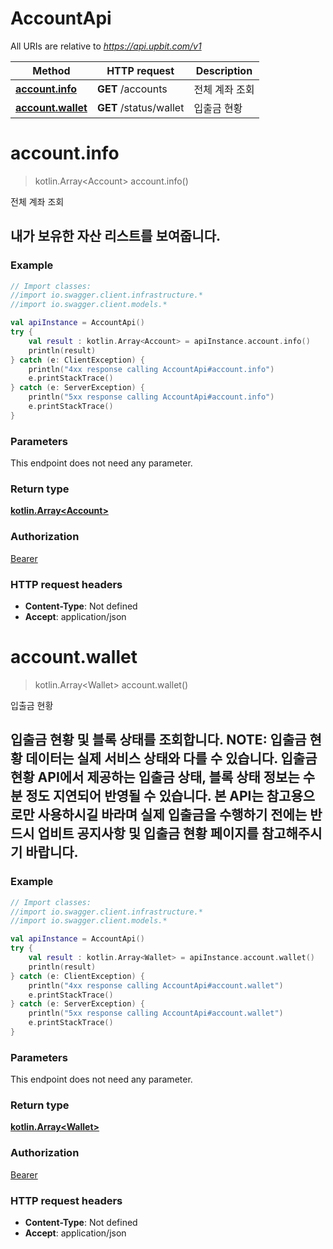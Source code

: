 # AccountApi

All URIs are relative to *https://api.upbit.com/v1*

Method | HTTP request | Description
------------- | ------------- | -------------
[**account.info**](AccountApi.md#account.info) | **GET** /accounts | 전체 계좌 조회
[**account.wallet**](AccountApi.md#account.wallet) | **GET** /status/wallet | 입출금 현황


<a name="account.info"></a>
# **account.info**
> kotlin.Array&lt;Account&gt; account.info()

전체 계좌 조회

## 내가 보유한 자산 리스트를 보여줍니다. 

### Example
```kotlin
// Import classes:
//import io.swagger.client.infrastructure.*
//import io.swagger.client.models.*

val apiInstance = AccountApi()
try {
    val result : kotlin.Array<Account> = apiInstance.account.info()
    println(result)
} catch (e: ClientException) {
    println("4xx response calling AccountApi#account.info")
    e.printStackTrace()
} catch (e: ServerException) {
    println("5xx response calling AccountApi#account.info")
    e.printStackTrace()
}
```

### Parameters
This endpoint does not need any parameter.

### Return type

[**kotlin.Array&lt;Account&gt;**](Account.md)

### Authorization

[Bearer](../README.md#Bearer)

### HTTP request headers

 - **Content-Type**: Not defined
 - **Accept**: application/json

<a name="account.wallet"></a>
# **account.wallet**
> kotlin.Array&lt;Wallet&gt; account.wallet()

입출금 현황

## 입출금 현황 및 블록 상태를 조회합니다.  **NOTE**: 입출금 현황 데이터는 실제 서비스 상태와 다를 수 있습니다.  입출금 현황 API에서 제공하는 입출금 상태, 블록 상태 정보는 수 분 정도 지연되어 반영될 수 있습니다. 본 API는 참고용으로만 사용하시길 바라며 실제 입출금을 수행하기 전에는 반드시 업비트 공지사항 및 입출금 현황 페이지를 참고해주시기 바랍니다. 

### Example
```kotlin
// Import classes:
//import io.swagger.client.infrastructure.*
//import io.swagger.client.models.*

val apiInstance = AccountApi()
try {
    val result : kotlin.Array<Wallet> = apiInstance.account.wallet()
    println(result)
} catch (e: ClientException) {
    println("4xx response calling AccountApi#account.wallet")
    e.printStackTrace()
} catch (e: ServerException) {
    println("5xx response calling AccountApi#account.wallet")
    e.printStackTrace()
}
```

### Parameters
This endpoint does not need any parameter.

### Return type

[**kotlin.Array&lt;Wallet&gt;**](Wallet.md)

### Authorization

[Bearer](../README.md#Bearer)

### HTTP request headers

 - **Content-Type**: Not defined
 - **Accept**: application/json

